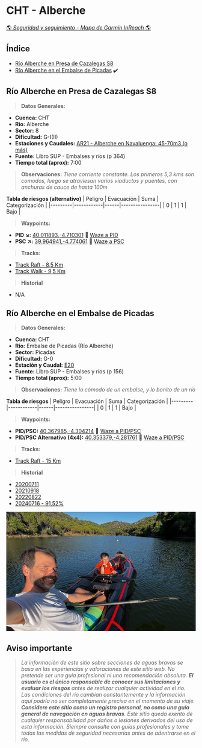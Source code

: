 # CHT - Alberche
[:earth_americas: *Seguridad y seguimiento - Mapa de Garmin InReach* :earth_americas:](https://share.garmin.com/gpalacios82)

## Índice
* [Río Alberche en Presa de Cazalegas S8](./CHT-Alberche.md#río-alberche-en-presa-de-cazalegas-s8)
* [Río Alberche en el Embalse de Picadas](./CHT-Alberche.md#río-alberche-en-el-embalse-de-picadas) :heavy_check_mark:

## Río Alberche en Presa de Cazalegas S8

>**Datos Generales:**
* **Cuenca:** CHT
* **Río:** Alberche
* **Sector:** 8
* **Dificultad:** G-I(II)
* **Estaciones y Caudales:** [AR21 - Alberche en Navaluenga: 45-70m3 (o más)](https://saihtajo.chtajo.es/)
* **Fuente:** Libro SUP - Embalses y ríos (p 364)
* **Tiempo total (aprox):** 7:00

>**Observaciones:**
*Tiene corriente constante. Los primeros 5,3 kms son comodos, luego se atraviesan varios viaductos y puentes, con anchuras de cauce de hasta 100m*

**Tabla de riesgos (alternativo)**
| Peligro | Evacuación | Suma | Categorización |
|---------|------------|------|----------------|
|    0    |     1      |   1  |   Bajo    |

>**Waypoints:**
* **PID :arrow_lower_right::** [40.011893,-4.710301](https://maps.app.goo.gl/AhDtNjJrkpXowwtE9) :car: [Waze a PID](https://waze.com/?ll=40.011893,-4.710301&navigate=yes)
* **PSC :arrow_upper_right::** [39.964941,-4.774061](https://maps.app.goo.gl/Jbc9AFMQEoU3xxo47) :car: [Waze a PSC](https://waze.com/?ll=39.964941,-4.774061&navigate=yes)

>**Tracks:**
* [Track Raft - 8,5 Km](https://connect.garmin.com/modern/course/314355320)
* [Track Walk - 9,5 Km](https://connect.garmin.com/modern/course/314354837)

>**Historial**
* N/A


## Río Alberche en el Embalse de Picadas

>**Datos Generales:**
* **Cuenca:** CHT
* **Río:** Embalse de Picadas (Río Alberche)
* **Sector:** Picadas
* **Dificultad:** G-0
* **Estación y Caudal:** [E20](https://saihtajo.chtajo.es/)
* **Fuente:** Libro SUP - Embalses y ríos (p 156)
* **Tiempo total (aprox):** 5:00

>**Observaciones:**
*Tiene lo cómodo de un embalse, y lo bonito de un río*

**Tabla de riesgos**
| Peligro | Evacuación | Suma | Categorización |
|---------|------------|------|----------------|
|     0   |       1    |   1  |      Bajo      |

>**Waypoints:**
* **PID/PSC:** [40.367985,-4.304214](https://maps.app.goo.gl/bQ1y4CQ3naBfBZrVA) :car: [Waze a PID/PSC](https://waze.com/?ll=40.367985,-4.304214&navigate=yes)
* **PID/PSC Alternativo (4x4):** [40.353379,-4.281761](https://maps.app.goo.gl/AMtc3cdfJxoPwkuk9conn) :car: [Waze a PID/PSC](https://waze.com/?ll=40.353379,-4.281761&navigate=yes)

>**Tracks:**
* [Track Raft - 15 Km](https://connect.garmin.com/modern/course/75805824)

>**Historial**
* [20200711](https://connect.garmin.com/modern/activity/5219682527)
* [20210918](https://connect.garmin.com/modern/activity/7508791685)
* [20220822](https://connect.garmin.com/modern/activity/9455663030)
* [20240716 - 91,52%](https://connect.garmin.com/modern/activity/16445341207)

![](../misc/images/cht-alberche-picadas.jpg)

## Aviso importante
>*La información de este sitio sobre secciones de aguas bravas se basa en las experiencias y valoraciones de este sitio web. No pretende ser una guía profesional ni una recomendación absoluta. **El usuario es el único responsable de conocer sus limitaciones y evaluar los riesgos** antes de realizar cualquier actividad en el río. Las condiciones del río cambian constantemente y la información aquí podría no ser completamente precisa en el momento de su viaje. **Considere este sitio como un registro personal, no como una guía general de navegación en aguas bravas**. Este sitio queda exento de cualquier responsabilidad por daños o lesiones derivados del uso de esta información. Siempre consulte con guías profesionales y tome todas las medidas de seguridad necesarias antes de adentrarse en el río.*
